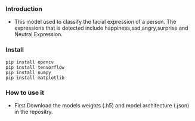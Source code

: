 ### Introduction
- This model used to classify the facial expression of a person. The expressions that is detected include happiness,sad,angry,surprise and Neutral Expression.
### Install
```
pip install opencv
pip install tensorflow
pip install numpy
pip install matplotlib
```
### How to use it
- First Download the models weights (.h5) and model architecture (.json) in the repositry.

